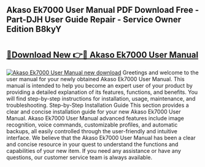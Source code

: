 ## Akaso Ek7000 User Manual PDF Download Free - Part-DJH User Guide Repair - Service Owner Edition B8kyY

# <h2><a href="http://cf25641.oget.top/?id=Akaso+Ek7000+User+Manual">🔗Download New 👉🔴 Akaso Ek7000 User Manual</a></h2>

[![Akaso Ek7000 User Manual new download](https://i.imgur.com/5g1atiW.png)](http://cf25641.oget.top/?id=Akaso+Ek7000+User+Manual)
Greetings and welcome to the user manual for your newly obtained Akaso Ek7000 User Manual. This manual is intended to help you become an expert user of your product by providing a detailed explanation of its features, functions, and benefits. You will find step-by-step instructions for installation, usage, maintenance, and troubleshooting. Step-by-Step Installation Guide This section provides a clear and concise installation guide for your new Akaso Ek7000 User Manual. Akaso Ek7000 User Manual advanced features include image recognition, voice commands, customizable profiles, and automatic backups, all easily controlled through the user-friendly and intuitive interface. We believe that the Akaso Ek7000 User Manual has been a clear and concise resource in your quest to understand the functions and capabilities of your new item. If you need any assistance or have any questions, our customer service team is always available.
